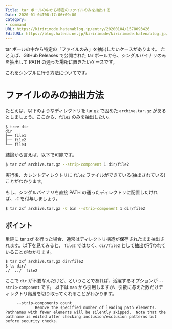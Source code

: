 ```yaml
---
Title: tar ボールの中から特定のファイルのみを抽出する
Date: 2020-01-04T08:17:06+09:00
Category:
- command
URL: https://kiririmode.hatenablog.jp/entry/20200104/1578093426
EditURL: https://blog.hatena.ne.jp/kiririmode/kiririmode.hatenablog.jp/atom/entry/26006613492896335
---
```


tar ボールの中から特定の「ファイルのみ」を抽出したいケースがあります。
たとえば、GitHub Releases で公開された tar ボールから、シングルバイナリのみを抽出して PATH の通った場所に置きたいケースです。

これをシンプルに行う方法についてです。

# ファイルのみの抽出方法

たとえば、以下のようなディレクトリを tar.gz で固めた `archive.tar.gz` があるとしましょう。ここから、`file2` のみを抽出したい。

```
$ tree dir
dir
├── file1
├── file2
└── file3
```

結論から言えば、以下で可能です。

```bash
$ tar zxf archive.tar.gz --strip-component 1 dir/file2
```

実行後、カレントディレクトリに `file2` ファイルができている(抽出されている)ことがわかります。

もし、シングルバイナリを直接 PATH の通ったディレクトリに配置したければ、`-C` を付与しましょう。

```bash
$ tar zxf archive.tar.gz -C bin --strip-component 1 dir/file2
```

## ポイント
単純に tar zxf を行った場合、通常はディレクトリ構造が保存されたまま抽出されます。以下を見てみると、 `file2`  ではなく、`dir/file2` として抽出が行われていることがわかります。

```
$ tar zxf archive.tar.gz dir/file2
$ ls dir/
./  ../  file2
```

ここで `dir` が不要なんだけど、ということであれば、活躍するオプションが `--strip-component` です。 以下は `man` から引用しますが、引数に与えた数だけディレクトリ階層を切り取ってくれることがわかります。

```
     --strip-components count
             Remove the specified number of leading path elements.  Pathnames with fewer elements will be silently skipped.  Note that the pathname is edited after checking inclusion/exclusion patterns but before security checks.
```
